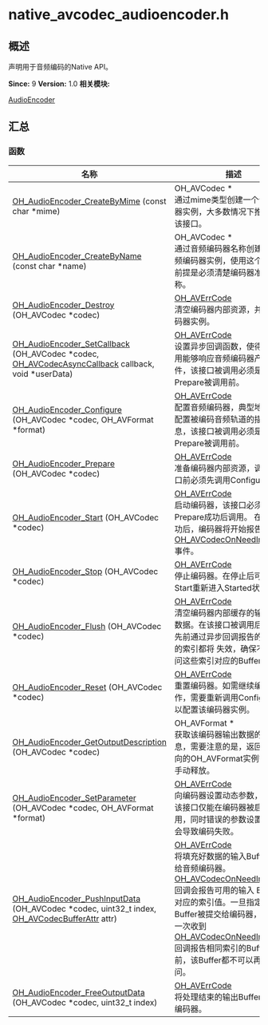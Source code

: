 # native_avcodec_audioencoder.h


## 概述

声明用于音频编码的Native API。

**Since:**
9
**Version:**
1.0
**相关模块:**

[AudioEncoder](_audio_encoder.md)


## 汇总


### 函数

  | 名称 | 描述 | 
| -------- | -------- |
| [OH_AudioEncoder_CreateByMime](_audio_encoder.md#ohaudioencodercreatebymime) (const char \*mime) | OH_AVCodec \*<br/>通过mime类型创建一个音频编码器实例，大多数情况下推荐使用该接口。  | 
| [OH_AudioEncoder_CreateByName](_audio_encoder.md#ohaudioencodercreatebyname) (const char \*name) | OH_AVCodec \*<br/>通过音频编码器名称创建一个音频编码器实例，使用这个接口的前提是必须清楚编码器准确的名称。  | 
| [OH_AudioEncoder_Destroy](_audio_encoder.md#ohaudioencoderdestroy) (OH_AVCodec \*codec) | [OH_AVErrCode](_core.md#ohaverrcode)<br/>清空编码器内部资源，并销毁编码器实例。  | 
| [OH_AudioEncoder_SetCallback](_audio_encoder.md#ohaudioencodersetcallback) (OH_AVCodec \*codec, [OH_AVCodecAsyncCallback](_o_h___a_v_codec_async_callback.md) callback, void \*userData) | [OH_AVErrCode](_core.md#ohaverrcode)<br/>设置异步回调函数，使得你的应用能够响应音频编码器产生的事件，该接口被调用必须是在Prepare被调用前。  | 
| [OH_AudioEncoder_Configure](_audio_encoder.md#ohaudioencoderconfigure) (OH_AVCodec \*codec, OH_AVFormat \*format) | [OH_AVErrCode](_core.md#ohaverrcode)<br/>配置音频编码器，典型地，需要配置被编码音频轨道的描述信息，该接口被调用必须是在Prepare被调用前。  | 
| [OH_AudioEncoder_Prepare](_audio_encoder.md#ohaudioencoderprepare) (OH_AVCodec \*codec) | [OH_AVErrCode](_core.md#ohaverrcode)<br/>准备编码器内部资源，调用该接口前必须先调用Configure接口。  | 
| [OH_AudioEncoder_Start](_audio_encoder.md#ohaudioencoderstart) (OH_AVCodec \*codec) | [OH_AVErrCode](_core.md#ohaverrcode)<br/>启动编码器，该接口必须在已经Prepare成功后调用。 在启动成功后，编码器将开始报告[OH_AVCodecOnNeedInputData](_codec_base.md#ohavcodeconneedinputdata)事件。  | 
| [OH_AudioEncoder_Stop](_audio_encoder.md#ohaudioencoderstop) (OH_AVCodec \*codec) | [OH_AVErrCode](_core.md#ohaverrcode)<br/>停止编码器。在停止后可通过Start重新进入Started状态。  | 
| [OH_AudioEncoder_Flush](_audio_encoder.md#ohaudioencoderflush) (OH_AVCodec \*codec) | [OH_AVErrCode](_core.md#ohaverrcode)<br/>清空编码器内部缓存的输入输出数据。在该接口被调用后，所有先前通过异步回调报告的Buffer的索引都将 失效，确保不要再访问这些索引对应的Buffers。  | 
| [OH_AudioEncoder_Reset](_audio_encoder.md#ohaudioencoderreset) (OH_AVCodec \*codec) | [OH_AVErrCode](_core.md#ohaverrcode)<br/>重置编码器。如需继续编码工作，需要重新调用Configure接口以配置该编码器实例。  | 
| [OH_AudioEncoder_GetOutputDescription](_audio_encoder.md#ohaudioencodergetoutputdescription) (OH_AVCodec \*codec) | OH_AVFormat \*<br/>获取该编码器输出数据的描述信息，需要注意的是，返回值所指向的OH_AVFormat实例需调用者手动释放。  | 
| [OH_AudioEncoder_SetParameter](_audio_encoder.md#ohaudioencodersetparameter) (OH_AVCodec \*codec, OH_AVFormat \*format) | [OH_AVErrCode](_core.md#ohaverrcode)<br/>向编码器设置动态参数，注意：该接口仅能在编码器被启动后调用，同时错误的参数设置，可能会导致编码失败。  | 
| [OH_AudioEncoder_PushInputData](_audio_encoder.md#ohaudioencoderpushinputdata) (OH_AVCodec \*codec, uint32_t index, [OH_AVCodecBufferAttr](_o_h___a_v_codec_buffer_attr.md) attr) | [OH_AVErrCode](_core.md#ohaverrcode)<br/>将填充好数据的输入Buffer提交给音频编码器。[OH_AVCodecOnNeedInputData](_codec_base.md#ohavcodeconneedinputdata)回调会报告可用的输入 Buffer及对应的索引值。一旦指定索引的Buffer被提交给编码器，直到再一次收到[OH_AVCodecOnNeedInputData](_codec_base.md#ohavcodeconneedinputdata) 回调报告相同索引的Buffer可用前，该Buffer都不可以再次被访问。  | 
| [OH_AudioEncoder_FreeOutputData](_audio_encoder.md#ohaudioencoderfreeoutputdata) (OH_AVCodec \*codec, uint32_t index) | [OH_AVErrCode](_core.md#ohaverrcode)<br/>将处理结束的输出Buffer交还给编码器。  | 

